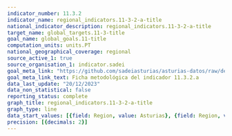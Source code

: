 ```yaml
---
indicator_number: 11.3.2
indicator_name: regional_indicators.11-3-2-a-title
national_indicator_description: regional_indicators.11-3-2-a-title
target_name: global_targets.11-3-title
goal_name: global_goals.11-title
computation_units: units.PT
national_geographical_coverage: regional
source_active_1: true
source_organisation_1: indicator.sadei
goal_meta_link: "https://github.com/sadeiasturias/asturias-datos/raw/develop/descargas/metodologia/11.3.2.a.pdf"
goal_meta_link_text: Ficha metodológica del indicador 11.3.2.a
data_last_update: "20/12/2023"
data_non_statistical: false
reporting_status: complete
graph_title: regional_indicators.11-3-2-a-title
graph_type: line
data_start_values: [{field: Region, value: Asturias}, {field: Region, value: España}]
precision: [{decimals: 2}]
---
```


